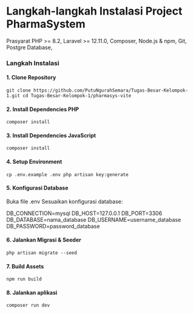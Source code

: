 # Langkah-langkah Instalasi Project PharmaSystem

Prasyarat
PHP >= 8.2,
Laravel >= 12.11.0,
Composer,
Node.js & npm,
Git,
Postgre Database,


### Langkah Instalasi


#### 1. Clone Repository
`git clone https://github.com/PutuNgurahSemara/Tugas-Besar-Kelompok-1.git
cd Tugas-Besar-Kelompok-1/pharmasys-vite`

#### 2. Install Dependencies PHP
`composer install`

#### 3. Install Dependencies JavaScript
`composer install`

#### 4. Setup Environment
`cp .env.example .env
php artisan key:generate`

#### 5. Konfigurasi Database
Buka file .env
Sesuaikan konfigurasi database:

DB_CONNECTION=mysql
DB_HOST=127.0.0.1
DB_PORT=3306
DB_DATABASE=nama_database
DB_USERNAME=username_database
DB_PASSWORD=password_database

#### 6. Jalankan Migrasi & Seeder
`php artisan migrate --seed`

#### 7. Build Assets
`npm run build`

#### 8. Jalankan aplikasi
`composer run dev`